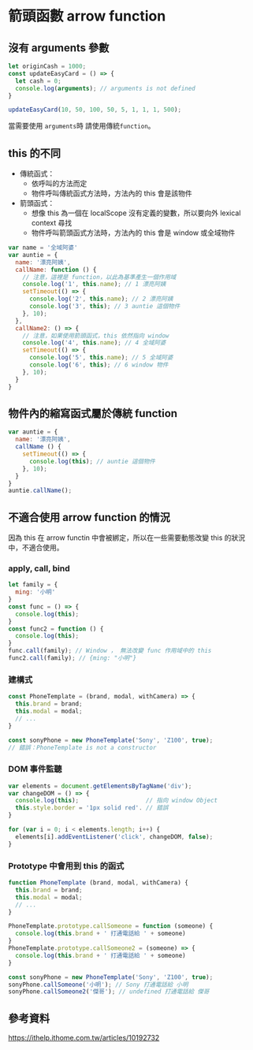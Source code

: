 # 箭頭函數 arrow function



## 沒有 arguments 參數

```javascript
let originCash = 1000;
const updateEasyCard = () => {
  let cash = 0;
  console.log(arguments); // arguments is not defined
}

updateEasyCard(10, 50, 100, 50, 5, 1, 1, 1, 500);
```

當需要使用 `arguments`時 請使用傳統`function`。



## this 的不同

- 傳統函式：
  - 依呼叫的方法而定
  - 物件呼叫傳統函式方法時，方法內的 this 會是該物件
- 箭頭函式：
  - 想像 this 為一個在 localScope 沒有定義的變數，所以要向外 lexical context 尋找
  - 物件呼叫箭頭函式方法時，方法內的 this 會是 window 或全域物件

```javascript
var name = '全域阿婆'
var auntie = {
  name: '漂亮阿姨',
  callName: function () { 
    // 注意，這裡是 function，以此為基準產生一個作用域
    console.log('1', this.name); // 1 漂亮阿姨
    setTimeout(() => {
      console.log('2', this.name); // 2 漂亮阿姨
      console.log('3', this); // 3 auntie 這個物件
    }, 10);
  },
  callName2: () => { 
    // 注意，如果使用箭頭函式，this 依然指向 window
    console.log('4', this.name); // 4 全域阿婆
    setTimeout(() => {
      console.log('5', this.name); // 5 全域阿婆
      console.log('6', this); // 6 window 物件
    }, 10);
  }
}

```



## 物件內的縮寫函式屬於傳統 function 

```javascript
var auntie = {
  name: '漂亮阿姨',
  callName () { 
    setTimeout(() => {
      console.log(this); // auntie 這個物件
    }, 10);
  }
}
auntie.callName();
```



## 不適合使用 arrow function 的情況

因為 this 在 arrow functin 中會被綁定，所以在一些需要動態改變 this 的狀況中，不適合使用。

### apply, call, bind

```javascript
let family = {
  ming: '小明'
}
const func = () => {
  console.log(this);
}
const func2 = function () {
  console.log(this);
}
func.call(family); // Window ， 無法改變 func 作用域中的 this
func2.call(family); // {ming: "小明"}
```

### 建構式

```javascript
const PhoneTemplate = (brand, modal, withCamera) => {
  this.brand = brand;
  this.modal = modal;
  // ...
}

const sonyPhone = new PhoneTemplate('Sony', 'Z100', true);
// 錯誤：PhoneTemplate is not a constructor
```

### DOM 事件監聽

```javascript
var elements = document.getElementsByTagName('div');
var changeDOM = () => {
  console.log(this);                   // 指向 window Object
  this.style.border = '1px solid red'. // 錯誤
}

for (var i = 0; i < elements.length; i++) {
  elements[i].addEventListener('click', changeDOM, false);
}
```

### Prototype 中會用到 this 的函式

```javascript
function PhoneTemplate (brand, modal, withCamera) {
  this.brand = brand;
  this.modal = modal;
  // ...
}

PhoneTemplate.prototype.callSomeone = function (someone) {
  console.log(this.brand + ' 打通電話給 ' + someone)
}
PhoneTemplate.prototype.callSomeone2 = (someone) => {
  console.log(this.brand + ' 打通電話給 ' + someone)
}

const sonyPhone = new PhoneTemplate('Sony', 'Z100', true);
sonyPhone.callSomeone('小明'); // Sony 打通電話給 小明
sonyPhone.callSomeone2('傑哥'); // undefined 打通電話給 傑哥
```



## 參考資料

https://ithelp.ithome.com.tw/articles/10192732